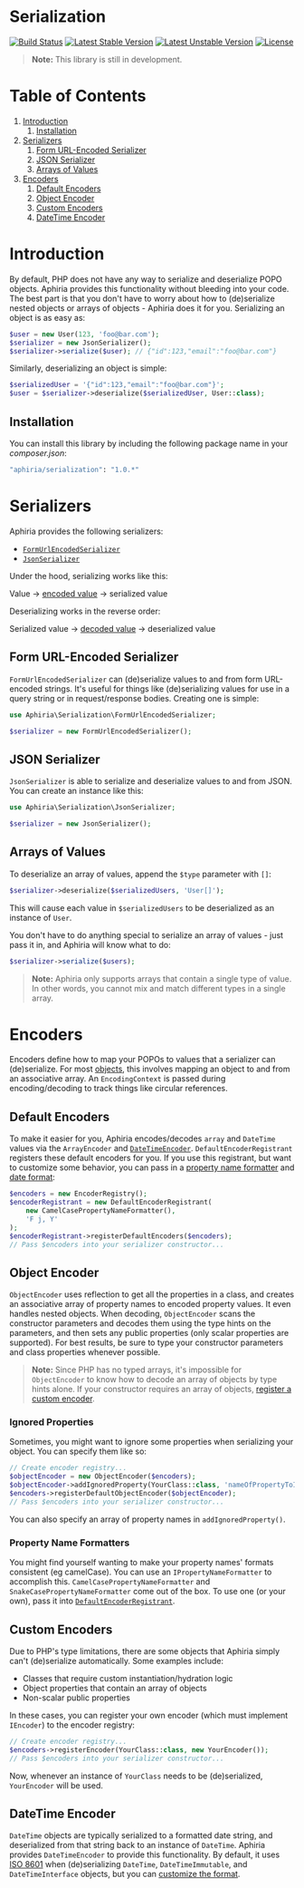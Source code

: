 # Serialization

[![Build Status](https://travis-ci.com/aphiria/serialization.svg)](https://travis-ci.com/aphiria/serialization)
[![Latest Stable Version](https://poser.pugx.org/aphiria/serialization/v/stable.svg)](https://packagist.org/packages/aphiria/serialization)
[![Latest Unstable Version](https://poser.pugx.org/aphiria/serialization/v/unstable.svg)](https://packagist.org/packages/aphiria/serialization)
[![License](https://poser.pugx.org/aphiria/serialization/license.svg)](https://packagist.org/packages/aphiria/serialization)

> **Note:** This library is still in development.

<h1>Table of Contents</h1>

1. [Introduction](#introduction)
    1. [Installation](#installation)
3. [Serializers](#serializers)
    1. [Form URL-Encoded Serializer](#form-url-encoded-serializer)
    2. [JSON Serializer](#json-serializer)
    3. [Arrays of Values](#arrays-of-values)
4. [Encoders](#encoders)
    1. [Default Encoders](#default-encoders)
    2. [Object Encoder](#object-encoder)
    3. [Custom Encoders](#custom-encoders)
    4. [DateTime Encoder](#datetime-encoder)

<h1 id="introduction">Introduction</h1>

By default, PHP does not have any way to serialize and deserialize POPO objects.  Aphiria provides this functionality without bleeding into your code.  The best part is that you don't have to worry about how to (de)serialize nested objects or arrays of objects - Aphiria does it for you.  Serializing an object is as easy as:

```php
$user = new User(123, 'foo@bar.com');
$serializer = new JsonSerializer();
$serializer->serialize($user); // {"id":123,"email":"foo@bar.com"}
```

Similarly, deserializing an object is simple:

```php
$serializedUser = '{"id":123,"email":"foo@bar.com"}';
$user = $serializer->deserialize($serializedUser, User::class);
```

<h2 id="installation">Installation</h2>

You can install this library by including the following package name in your _composer.json_:

```bash
"aphiria/serialization": "1.0.*"
```

<h1 id="serializers">Serializers</h1>

Aphiria provides the following serializers:

* [`FormUrlEncodedSerializer`](#form-url-encoded-serializer)
* [`JsonSerializer`](#json-serializer)

Under the hood, serializing works like this:

Value &rarr; [encoded value](#encoders) &rarr; serialized value

Deserializing works in the reverse order:

Serialized value &rarr; [decoded value](#encoders) &rarr; deserialized value

<h2 id="form-url-encoded-serializer">Form URL-Encoded Serializer</h2>

`FormUrlEncodedSerializer` can (de)serialize values to and from form URL-encoded strings.  It's useful for things like (de)serializing values for use in a query string or in request/response bodies.  Creating one is simple:

```php
use Aphiria\Serialization\FormUrlEncodedSerializer;

$serializer = new FormUrlEncodedSerializer();
```

<h2 id="json-serializer">JSON Serializer</h2>

`JsonSerializer` is able to serialize and deserialize values to and from JSON.  You can create an instance like this:

```php
use Aphiria\Serialization\JsonSerializer;

$serializer = new JsonSerializer();
```

<h2 id="arrays-of-values">Arrays of Values</h2>

To deserialize an array of values, append the `$type` parameter with `[]`:

```php
$serializer->deserialize($serializedUsers, 'User[]');
```

This will cause each value in `$serializedUsers` to be deserialized as an instance of `User`.

You don't have to do anything special to serialize an array of values - just pass it in, and Aphiria will know what to do:

```php
$serializer->serialize($users);
```

> **Note:** Aphiria only supports arrays that contain a single type of value.  In other words, you cannot mix and match different types in a single array.

<h1 id="encoders">Encoders</h1>

Encoders define how to map your POPOs to values that a serializer can (de)serialize.  For most [objects](#object-encoder), this involves mapping an object to and from an associative array.  An `EncodingContext` is passed during encoding/decoding to track things like circular references.

<h2 id="default-encoders">Default Encoders</h2>

To make it easier for you, Aphiria encodes/decodes `array` and `DateTime` values via the `ArrayEncoder` and [`DateTimeEncoder`](#datetime-encoder).  `DefaultEncoderRegistrant` registers these default encoders for you.  If you use this registrant, but want to customize some behavior, you can pass in a [property name formatter](#property-name-formatters) and [date format](#datetime-encoder):

```php
$encoders = new EncoderRegistry();
$encoderRegistrant = new DefaultEncoderRegistrant(
    new CamelCasePropertyNameFormatter(),
    'F j, Y'
);
$encoderRegistrant->registerDefaultEncoders($encoders);
// Pass $encoders into your serializer constructor...
```

<h2 id="object-encoder">Object Encoder</h2>

`ObjectEncoder` uses reflection to get all the properties in a class, and creates an associative array of property names to encoded property values.  It even handles nested objects.  When decoding, `ObjectEncoder` scans the constructor parameters and decodes them using the type hints on the parameters, and then sets any public properties (only scalar properties are supported).  For best results, be sure to type your constructor parameters and class properties whenever possible.

> **Note:** Since PHP has no typed arrays, it's impossible for `ObjectEncoder` to know how to decode an array of objects by type hints alone.  If your constructor requires an array of objects, [register a custom encoder](#custom-encoders).

<h3 id="ignored-properties">Ignored Properties</h3>

Sometimes, you might want to ignore some properties when serializing your object.  You can specify them like so:

```php
// Create encoder registry...
$objectEncoder = new ObjectEncoder($encoders);
$objectEncoder->addIgnoredProperty(YourClass::class, 'nameOfPropertyToIgnore');
$encoders->registerDefaultObjectEncoder($objectEncoder);
// Pass $encoders into your serializer constructor...
```

You can also specify an array of property names in `addIgnoredProperty()`.

<h3 id="property-name-formatters">Property Name Formatters</h3>

You might find yourself wanting to make your property names' formats consistent (eg camelCase).  You can use an `IPropertyNameFormatter` to accomplish this.  `CamelCasePropertyNameFormatter` and `SnakeCasePropertyNameFormatter` come out of the box.  To use one (or your own), pass it into [`DefaultEncoderRegistrant`](#default-encoders).

<h2 id="custom-encoders">Custom Encoders</h2>

Due to PHP's type limitations, there are some objects that Aphiria simply can't (de)serialize automatically.  Some examples include:

* Classes that require custom instantiation/hydration logic
* Object properties that contain an array of objects
* Non-scalar public properties

In these cases, you can register your own encoder (which must implement `IEncoder`) to the encoder registry:

```php
// Create encoder registry...
$encoders->registerEncoder(YourClass::class, new YourEncoder());
// Pass $encoders into your serializer constructor...
```

Now, whenever an instance of `YourClass` needs to be (de)serialized, `YourEncoder` will be used.

<h2 id="datetime-encoder">DateTime Encoder</h2>

`DateTime` objects are typically serialized to a formatted date string, and deserialized from that string back to an instance of `DateTime`.  Aphiria provides `DateTimeEncoder` to provide this functionality. By default, it uses <a href="https://en.wikipedia.org/wiki/ISO_8601" target="_blank">ISO 8601</a> when (de)serializing `DateTime`, `DateTimeImmutable`, and `DateTimeInterface` objects, but you can [customize the format](#default-encoders).
